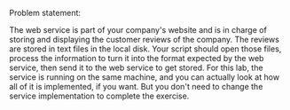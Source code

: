 Problem statement:

The web service is part of your company's website and is in charge of storing and displaying the customer reviews of the company.
The reviews are stored in text files in the local disk. Your script should open those files, process the information to turn it into the format expected by the web service, then send it to the web service to get stored.
For this lab, the service is running on the same machine, and you can actually look at how all of it is implemented, if you want.  But you don't need to change the service implementation to complete the exercise.
